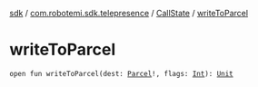 [sdk](../../index.md) / [com.robotemi.sdk.telepresence](../index.md) / [CallState](index.md) / [writeToParcel](./write-to-parcel.md)

# writeToParcel

`open fun writeToParcel(dest: `[`Parcel`](https://developer.android.com/reference/android/os/Parcel.html)`!, flags: `[`Int`](https://kotlinlang.org/api/latest/jvm/stdlib/kotlin/-int/index.html)`): `[`Unit`](https://kotlinlang.org/api/latest/jvm/stdlib/kotlin/-unit/index.html)